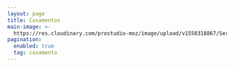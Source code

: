 ```yaml
---
layout: page
title: Casamentos
main-image: >-
  https://res.cloudinary.com/prostudio-moz/image/upload/v1550318867/Servicos/Casamentos/maosdecasalindianorecemcasado.jpg
pagination:
  enabled: true
  tag: casamento
---
```


